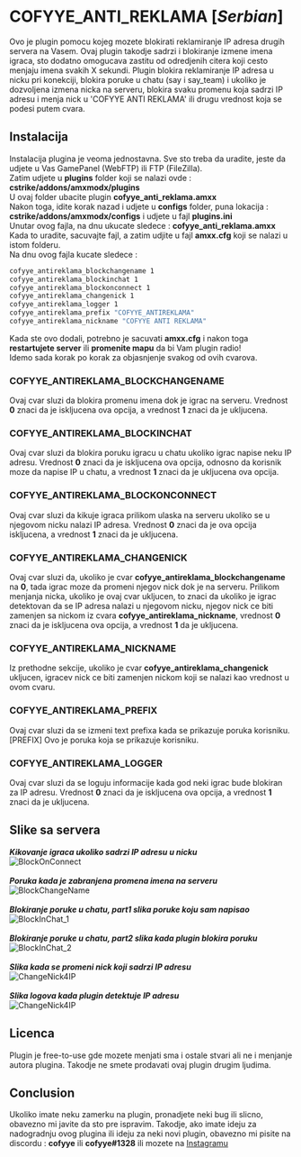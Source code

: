 # **COFYYE_ANTI_REKLAMA** [_Serbian_]

Ovo je plugin pomocu kojeg mozete blokirati reklamiranje IP adresa drugih servera na Vasem.
Ovaj plugin takodje sadrzi i blokiranje izmene imena igraca, sto dodatno omogucava zastitu od odredjenih citera koji cesto menjaju imena svakih X sekundi.
Plugin blokira reklamiranje IP adresa u nicku pri konekciji, blokira poruke u chatu (say i say_team) i ukoliko je dozvoljena izmena nicka na serveru,
blokira svaku promenu koja sadrzi IP adresu i menja nick u 'COFYYE ANTI REKLAMA' ili drugu vrednost koja se podesi putem cvara.

## **Instalacija**

Instalacija plugina je veoma jednostavna. Sve sto treba da uradite, jeste da udjete u Vas GamePanel (WebFTP) ili FTP (FileZilla). <br />
Zatim udjete u **plugins** folder koji se nalazi ovde : **cstrike/addons/amxmodx/plugins** <br />
U ovaj folder ubacite plugin **cofyye_anti_reklama.amxx** <br />
Nakon toga, idite korak nazad i udjete u **configs** folder, puna lokacija : **cstrike/addons/amxmodx/configs** i udjete u fajl **plugins.ini** <br />
Unutar ovog fajla, na dnu ukucate sledece : **cofyye_anti_reklama.amxx** <br />
Kada to uradite, sacuvajte fajl, a zatim udjite u fajl **amxx.cfg** koji se nalazi u istom folderu. <br />
Na dnu ovog fajla kucate sledece : <br />

```bash
cofyye_antireklama_blockchangename 1
cofyye_antireklama_blockinchat 1
cofyye_antireklama_blockonconnect 1
cofyye_antireklama_changenick 1
cofyye_antireklama_logger 1
cofyye_antireklama_prefix "COFYYE_ANTIREKLAMA"
cofyye_antireklama_nickname "COFYYE ANTI REKLAMA"
```
Kada ste ovo dodali, potrebno je sacuvati **amxx.cfg** i nakon toga **restartujete server** ili **promenite mapu** da bi Vam plugin radio! <br />
Idemo sada korak po korak za objasnjenje svakog od ovih cvarova.<br />

### COFYYE_ANTIREKLAMA_BLOCKCHANGENAME
Ovaj cvar sluzi da blokira promenu imena dok je igrac na serveru. Vrednost **0** znaci da je iskljucena ova opcija, a vrednost **1** znaci da je ukljucena.

### COFYYE_ANTIREKLAMA_BLOCKINCHAT
Ovaj cvar sluzi da blokira poruku igracu u chatu ukoliko igrac napise neku IP adresu. Vrednost **0** znaci da je iskljucena ova opcija, odnosno
da korisnik moze da napise IP u chatu, a vrednost **1** znaci da je ukljucena ova opcija.

### COFYYE_ANTIREKLAMA_BLOCKONCONNECT
Ovaj cvar sluzi da kikuje igraca prilikom ulaska na serveru ukoliko se u njegovom nicku nalazi IP adresa. Vrednost **0** znaci da je ova opcija
iskljucena, a vrednost **1** znaci da je ukljucena.

### COFYYE_ANTIREKLAMA_CHANGENICK
Ovaj cvar sluzi da, ukoliko je cvar **cofyye_antireklama_blockchangename** na **0**, tada igrac moze da promeni njegov nick dok je na serveru. Prilikom
menjanja nicka, ukoliko je ovaj cvar ukljucen, to znaci da ukoliko je igrac detektovan da se IP adresa nalazi u njegovom nicku, njegov nick
ce biti zamenjen sa nickom iz cvara **cofyye_antireklama_nickname**, vrednost **0** znaci da je iskljucena ova opcija, a vrednost **1** da je ukljucena.

### COFYYE_ANTIREKLAMA_NICKNAME
Iz prethodne sekcije, ukoliko je cvar **cofyye_antireklama_changenick** ukljucen, igracev nick ce biti zamenjen nickom koji se nalazi kao vrednost u ovom cvaru.

### COFYYE_ANTIREKLAMA_PREFIX
Ovaj cvar sluzi da se izmeni text prefixa kada se prikazuje poruka korisniku. <br />
[PREFIX] Ovo je poruka koja se prikazuje korisniku.

### COFYYE_ANTIREKLAMA_LOGGER
Ovaj cvar sluzi da se loguju informacije kada god neki igrac bude blokiran za IP adresu. Vrednost **0** znaci da je iskljucena ova opcija, a vrednost **1** znaci
da je ukljucena.

## **Slike sa servera**

**_Kikovanje igraca ukoliko sadrzi IP adresu u nicku_** <br />
![BlockOnConnect](https://github.com/cofyye/cs1.6-amxmodx/blob/assets/CAR_BlockOnConnect.png?raw=true)
<br /> <br />
**_Poruka kada je zabranjena promena imena na serveru_** <br />
![BlockChangeName](https://github.com/cofyye/cs1.6-amxmodx/blob/assets/CAR_BlockChangeName.bmp?raw=true)
<br /> <br />
**_Blokiranje poruke u chatu, part1 slika poruke koju sam napisao_** <br />
![BlockInChat_1](https://github.com/cofyye/cs1.6-amxmodx/blob/assets/CAR_BlockInChat_1.png?raw=true)
<br /> <br />
**_Blokiranje poruke u chatu, part2 slika kada plugin blokira poruku_** <br />
![BlockInChat_2](https://github.com/cofyye/cs1.6-amxmodx/blob/assets/CAR_BlockInChat_2.png?raw=true)
<br /> <br />
**_Slika kada se promeni nick koji sadrzi IP adresu_** <br />
![ChangeNick4IP](https://github.com/cofyye/cs1.6-amxmodx/blob/assets/CAR_ChangeNick4IP.bmp?raw=true)
<br /> <br />
**_Slika logova kada plugin detektuje IP adresu_** <br />
![ChangeNick4IP](https://github.com/cofyye/cs1.6-amxmodx/blob/assets/CAR_Logger.png?raw=true)

## **Licenca**
Plugin je free-to-use gde mozete menjati sma i ostale stvari ali ne i menjanje autora plugina. Takodje ne smete prodavati ovaj plugin drugim ljudima.

## **Conclusion**
Ukoliko imate neku zamerku na plugin, pronadjete neki bug ili slicno, obavezno mi javite da sto pre ispravim. Takodje, ako imate ideju za nadogradnju
ovog plugina ili ideju za neki novi plugin, obavezno mi pisite na discordu : **cofyye** ili **cofyye#1328** ili mozete na 
[Instagramu](https://instagram.com/cofyye)
